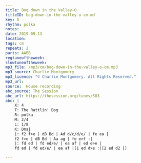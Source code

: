 ```yaml
---
title: Bog down in the Valley-O
titleID: bog-down-in-the-valley-o-cm.md
key: D
rhythm: polka
notes:
date: 2019-09-13
location:
tags: cm
repeats: 2
parts: AABB
regtuneoftheweek:
slowtuneoftheweek:
mp3_file: /mp3/cm/bog-down-in-the-valley-o-cm.mp3
mp3_source: Charlie Montgomery
mp3_licence: "© Charlie Montgomery. All Rights Reserved."
mp3_url:
source:  House recording
abc_source: The Session
abc_url: https://thesession.org/tunes/583
abc: |
    X: 4
    T: The Rattlin' Bog
    R: polka
    M: 2/4
    L: 1/8
    K: Dmaj
    |: f2 f>e | dB Bd | Ad d/c/d/e/ | fe ea |
    f2 f>e | dB Bd | Aa ag | fe e>f :|
    |: fd ed | fd ed/e/ | ea af | ed e>e |
    fd ed | fd ed/e/ | ea af |[1 ed d>e :|[2 ed d2 |]

---
```

